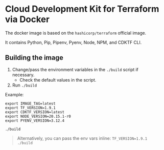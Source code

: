 # Cloud Development Kit for Terraform via Docker

The docker image is based on the `hashicorp/terraform` official image.

It contains Python, Pip, Pipenv, Pyenv, Node, NPM, and CDKTF CLI.

## Building the image

1. Change/pass the environment variables in the `./build` script if necessary.
   - Check the default values in the script.
2. Run `./build`

Example:
```shell
export IMAGE_TAG=latest
export TF_VERSION=1.9.1
export CDKTF_VERSION=latest
export NODE_VERSION=20.15.1-r0
export PYENV_VERSION=3.12.4

./build
```

> Alternatively, you can pass the env vars inline: `TF_VERSION=1.9.1 ./build`
